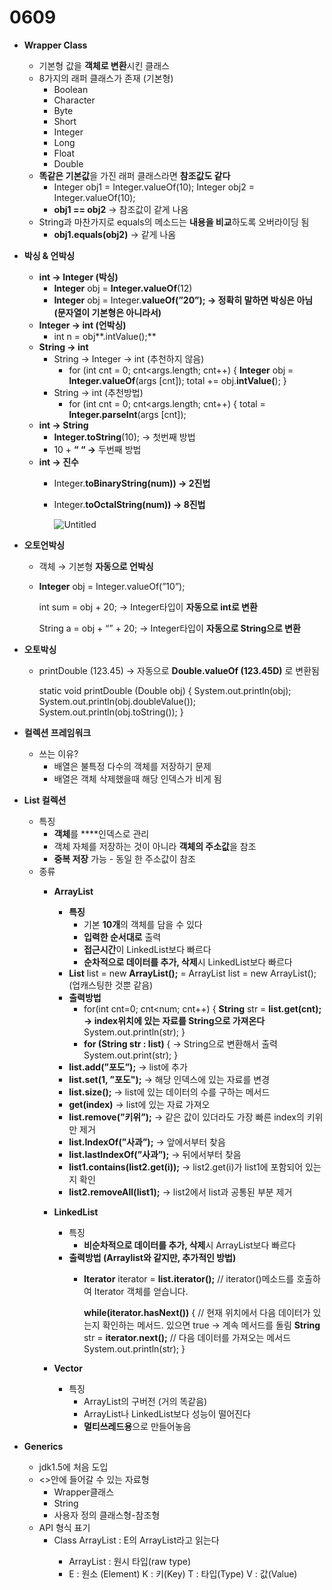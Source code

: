 # 0609

- **Wrapper Class**
    - 기본형 값을 **객체로 변환**시킨 클래스
    - 8가지의 래퍼 클래스가 존재 (기본형)
        - Boolean
        - Character
        - Byte
        - Short
        - Integer
        - Long
        - Float
        - Double
    - **똑같은 기본값**을 가진 래퍼 클래스라면 **참조값도 같다**
        - Integer obj1 = Integer.valueOf(10);
        Integer obj2 = Integer.valueOf(10);
        - **obj1 == obj2**  → 참조값이 같게 나옴
    - String과 마찬가지로 equals의 메소드는 **내용을 비교**하도록 오버라이딩 됨
        - **obj1.equals(obj2)** → 같게 나옴
- **박싱 & 언박싱**
    - **int → Integer (박싱)**
        - **Integer** obj = **Integer.valueOf**(12)
        - **Integer** obj = Integer.**valueOf(”20”);  → 정확히 말하면 박싱은 아님 (문자열이 기본형은 아니라서)**
    - **Integer → int (언박싱)**
        - int n = obj**.intValue();**
    - **String → int**
        - String → Integer → int (추천하지 않음)
            - for (int cnt = 0; cnt<args.length; cnt++) {
                **Integer** obj = **Integer.valueOf**(args [cnt]);
                total += obj.**intValue(**);
                }
        - String → int (추천방법)
            - for (int cnt = 0; cnt<args.length; cnt++) {
                total = **Integer.parseInt**(args [cnt]);
    - **int → String**
        - **Integer.toString**(10);  → 첫번째 방법
        - 10 + **“ “   →** 두번째 방법
    - **int → 진수**
        - Integer.**toBinaryString(num)) → 2진법**
        - Integer.**toOctalString(num)) → 8진법**
            
            ![Untitled](https://s3-us-west-2.amazonaws.com/secure.notion-static.com/2ecc94a3-0946-4cd7-9fdd-03e1f2d190d4/Untitled.png)
            
- **오토언박싱**
    - 객체 → 기본형 **자동으로 언박싱**
    - **Integer** obj = Integer.valueOf(”10”);
        
        int sum = obj + 20;  → Integer타입이 **자동으로 int로 변환**
        
        String a = obj + “” + 20;  →  Integer타입이 **자동으로 String으로 변환**
        
- **오토박싱**
    - printDouble (123.45)  → 자동으로 **Double.valueOf (123.45D)** 로 변환됨
        
        static void printDouble (Double obj) {
            System.out.println(obj);
            System.out.println(obj.doubleValue()); 
            System.out.println(obj.toString());
            }
        
- **컬렉션 프레임워크**
    - 쓰는 이유?
        - 배열은 불특정 다수의 객체를 저장하기 문제
        - 배열은 객체 삭제했을때 해당 인덱스가 비게 됨
- **List 컬렉션**
    - 특징
        - **객체**를 ****인덱스로 관리
        - 객체 자체를 저장하는 것이 아니라 **객체의 주소값**을 참조
        - **중복 저장** 가능 - 동일 한 주소값이 참조
    - 종류
        - **ArrayList**
            - **특징**
                - 기본 **10개**의 객체를 담을 수 있다
                - **입력한 순서대로** 출력
                - **접근시간**이 LinkedList보다 빠르다
                - **순차적으로 데이터를 추가, 삭제**시 LinkedList보다 빠르다
            - **List** list = new **ArrayList();**  = ArrayList list = new ArrayList();  (업캐스팅한 것뿐 같음)
            - **출력방법**
                - for(int cnt=0; cnt<num; cnt++) {
                    **String** str = **list.get(cnt);  →  index위치에 있는 자료를 String으로 가져온다**
                    System.out.println(str);
                }
                - **for (String str : list)** {   →  String으로 변환해서 출력
                    System.out.print(str);
                }
            - **list.add(”포도”);**  → list에 추가
            - **list.set(1, ”포도");**  → 해당 인덱스에 있는 자료를 변경
            - **list.size();**  →  list에 있는 데이터의 수를 구하는 메서드
            - **get(index)**  →  list에 있는 자료 가져오
            - **list.remove(”키위”);**  →  같은 값이 있더라도 가장 빠른 index의 키위만 제거
            - **list.IndexOf(”사과”);**  →  앞에서부터 찾음
            - **list.lastIndexOf(”사과”);**  →  뒤에서부터 찾음
            - **list1.contains(list2.get(i));** →  list2.get(i)가 list1에 포함되어 있는지 확인
            - **list2.removeAll(list1);**  →  list2에서 list과 공통된 부분 제거
        - **LinkedList**
            - 특징
                - **비순차적으로 데이터를 추가, 삭제**시 ArrayList보다 빠르다
            - **출력방법 (Arraylist와 같지만, 추가적인 방법)**
                - **Iterator**<String> iterator = **list.iterator();**     // iterator()메소드를 호출하여 Iterator 객체를 얻습니다.
                    
                    **while(iterator.hasNext())** {      // 현재 위치에서 다음 데이터가 있는지 확인하는 메서드. 있으면 true → 계속 메서드를 돌림
                        **String** str = **iterator.next();**      // 다음 데이터를 가져오는 메서드
                        System.out.println(str);
                    }
                    
        - **Vector**
            - 특징
                - ArrayList의 구버전 (거의 똑같음)
                - ArrayList나 LinkedList보다 성능이 떨어진다
                - **멀티쓰레드용**으로 만들어놓음
- **Generics**
    - jdk1.5에 처음 도입
    - <>안에 들어갈 수 있는 자료형
        - Wrapper클래스
        - String
        - 사용자 정의 클래스형-참조형
    - API 형식 표기
        - Class ArrayList<E> : E의 ArrayList라고 읽는다
            - ArrayList : 원시 타입(raw type)
            - E : 원소 (Element)
            K : 키(Key)
            T : 타입(Type)
            V : 값(Value)
